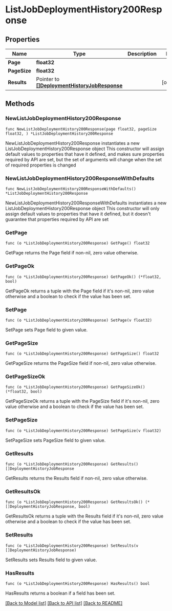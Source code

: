 # ListJobDeploymentHistory200Response

## Properties

Name | Type | Description | Notes
------------ | ------------- | ------------- | -------------
**Page** | **float32** |  | 
**PageSize** | **float32** |  | 
**Results** | Pointer to [**[]DeploymentHistoryJobResponse**](DeploymentHistoryJobResponse.md) |  | [optional] 

## Methods

### NewListJobDeploymentHistory200Response

`func NewListJobDeploymentHistory200Response(page float32, pageSize float32, ) *ListJobDeploymentHistory200Response`

NewListJobDeploymentHistory200Response instantiates a new ListJobDeploymentHistory200Response object
This constructor will assign default values to properties that have it defined,
and makes sure properties required by API are set, but the set of arguments
will change when the set of required properties is changed

### NewListJobDeploymentHistory200ResponseWithDefaults

`func NewListJobDeploymentHistory200ResponseWithDefaults() *ListJobDeploymentHistory200Response`

NewListJobDeploymentHistory200ResponseWithDefaults instantiates a new ListJobDeploymentHistory200Response object
This constructor will only assign default values to properties that have it defined,
but it doesn't guarantee that properties required by API are set

### GetPage

`func (o *ListJobDeploymentHistory200Response) GetPage() float32`

GetPage returns the Page field if non-nil, zero value otherwise.

### GetPageOk

`func (o *ListJobDeploymentHistory200Response) GetPageOk() (*float32, bool)`

GetPageOk returns a tuple with the Page field if it's non-nil, zero value otherwise
and a boolean to check if the value has been set.

### SetPage

`func (o *ListJobDeploymentHistory200Response) SetPage(v float32)`

SetPage sets Page field to given value.


### GetPageSize

`func (o *ListJobDeploymentHistory200Response) GetPageSize() float32`

GetPageSize returns the PageSize field if non-nil, zero value otherwise.

### GetPageSizeOk

`func (o *ListJobDeploymentHistory200Response) GetPageSizeOk() (*float32, bool)`

GetPageSizeOk returns a tuple with the PageSize field if it's non-nil, zero value otherwise
and a boolean to check if the value has been set.

### SetPageSize

`func (o *ListJobDeploymentHistory200Response) SetPageSize(v float32)`

SetPageSize sets PageSize field to given value.


### GetResults

`func (o *ListJobDeploymentHistory200Response) GetResults() []DeploymentHistoryJobResponse`

GetResults returns the Results field if non-nil, zero value otherwise.

### GetResultsOk

`func (o *ListJobDeploymentHistory200Response) GetResultsOk() (*[]DeploymentHistoryJobResponse, bool)`

GetResultsOk returns a tuple with the Results field if it's non-nil, zero value otherwise
and a boolean to check if the value has been set.

### SetResults

`func (o *ListJobDeploymentHistory200Response) SetResults(v []DeploymentHistoryJobResponse)`

SetResults sets Results field to given value.

### HasResults

`func (o *ListJobDeploymentHistory200Response) HasResults() bool`

HasResults returns a boolean if a field has been set.


[[Back to Model list]](../README.md#documentation-for-models) [[Back to API list]](../README.md#documentation-for-api-endpoints) [[Back to README]](../README.md)


